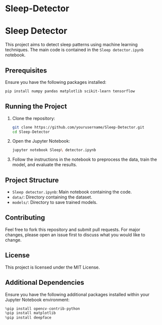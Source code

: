 # Sleep-Detector
# Sleep Detector

This project aims to detect sleep patterns using machine learning techniques. The main code is contained in the `Sleep detector.ipynb` notebook.

## Prerequisites

Ensure you have the following packages installed:

```bash
pip install numpy pandas matplotlib scikit-learn tensorflow
```

## Running the Project

1. Clone the repository:
    ```bash
    git clone https://github.com/yourusername/Sleep-Detector.git
    cd Sleep-Detector
    ```

2. Open the Jupyter Notebook:
    ```bash
    jupyter notebook Sleep\ detector.ipynb
    ```

3. Follow the instructions in the notebook to preprocess the data, train the model, and evaluate the results.

## Project Structure

- `Sleep detector.ipynb`: Main notebook containing the code.
- `data/`: Directory containing the dataset.
- `models/`: Directory to save trained models.

## Contributing

Feel free to fork this repository and submit pull requests. For major changes, please open an issue first to discuss what you would like to change.

## License

This project is licensed under the MIT License.

## Additional Dependencies

Ensure you have the following additional packages installed within your Jupyter Notebook environment:

```python
%pip install opencv-contrib-python
%pip install matplotlib
%pip install deepface
```








